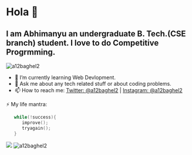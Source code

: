 # Hola 👋
## I am Abhimanyu an undergraduate B. Tech.(CSE branch) student. I love to do Competitive Progrmming.

<!--**a12baghel2/a12baghel2** is a ✨ _special_ ✨ repository because its `README.md` (this file) appears on your GitHub profile.-->
<img src="https://komarev.com/ghpvc/?username=a12baghel2" alt="a12baghel2" />
<!--Here are some ideas to get you started:-->

- 🌱 I’m currently learning Web Devlopment.
- 💬 Ask me about any tech related stuff or about coding problems.
- 📫 How to reach me: [Twitter: @a12baghel2](https://twitter.com/a12baghel2) | [Instagram: @a12baghel2](https://www.instagram.com/a12baghel2/)

⚡ My life mantra: 
```c++
   while(!success){
      improve();
      tryagain();
   }
```
<img src="https://github-readme-stats.vercel.app/api?username=a12baghel2&show_icons=true&theme=dracula">
<img src="https://github-readme-stats.vercel.app/api/top-langs/?username=a12baghel2&hide=html&theme=dracula" alt="a12baghel2" />
